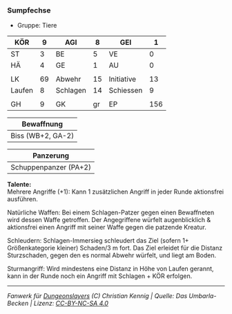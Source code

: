 ### Sumpfechse  
- Gruppe: Tiere  

| KÖR | 9 | AGI | 8 | GEI | 1 |
| --- | --- | --- | --- | --- | --- |
| ST | 3 | BE | 5 | VE | 0 |
| HÄ | 4 | GE | 1 | AU | 0 |
|  |  |  |  |  |  |
| LK | 69 | Abwehr | 15 | Initiative | 13 |
| Laufen | 8 | Schlagen | 14 | Schiessen | 9 |
|  |  |  |  |  |  |
| GH | 9 | GK | gr | EP | 156 |


| Bewaffnung |
| --- |
| Biss (WB+2, GA-2) |


| Panzerung |
| --- |
| Schuppenpanzer (PA+2) |


**Talente:**  
Mehrere Angriffe (+1): Kann 1 zusätzlichen Angriff in jeder Runde aktionsfrei ausführen.

Natürliche Waffen: Bei einem Schlagen-Patzer gegen einen Bewaffneten wird dessen Waffe getroffen. Der Angegriffene würfelt augenblicklich & aktionsfrei einen Angriff mit seiner Waffe gegen die patzende Kreatur.

Schleudern: Schlagen-Immersieg schleudert das Ziel (sofern 1+ Größenkategorie kleiner) Schaden/3 m fort. Das Ziel erleidet für die Distanz Sturzschaden, gegen den es normal Abwehr würfelt, und liegt am Boden.

Sturmangriff: Wird mindestens eine Distanz in Höhe von Laufen gerannt, kann in der Runde noch ein Angriff mit Schlagen + KÖR erfolgen.





___
*Fanwerk für [Dungeonslayers](https://www.dungeonslayers.net/) (C) Christian Kennig | Quelle: Das Umbarla-Becken | Lizenz: [CC-BY-NC-SA 4.0](https://creativecommons.org/licenses/by-nc-sa/4.0/deed.de)*